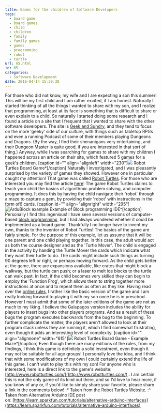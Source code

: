 ```yaml
---
title: Games for the children of Software Developers
tags:
  - board game
  - board games
  - child
  - children
  - family
  - family games
  - games
  - programming
  - robot
  - turtle
url: 65.html
id: 65
categories:
  - Software Development
date: 2016-04-14 15:30:38
---
```


For those who did not know, my wife and I are expecting a son this summer! This will be my first child and I am rather excited, if I am honest. Naturally I started thinking of all the things I wanted to share with my son, and I realize that programming, at least at its face is something that is difficult to share or even explain to a child. So naturally I started doing some research and I found a article on a site that I frequent that I wanted to share with the other software developers. The site is [Geek and Sundry](http://geekandsundry.com/), and they tend to focus on the more 'geeky' side of our culture, with things such as tabletop RPGs and even a running Podcast of some of their members playing Dungeons and Dragons. (By the way, I find their shenanigans very entertaining, and their Dungeon Master is quite good, if you are interested in that sort of thing.) Anyway, while I was searching for games to share with my children I happened across an article on their site, which featured 5 games for a geek's children. \[caption id="" align="alignleft" width="230"\]![](http://www.robotturtles.com/wp-content/uploads/2014/02/BoxShot.png) Robot Turtles Board Game*\[/caption\] Naturally I investigated, and I was pleasantly surprised by the variety of games they showed. However one in particular caught my attention! That game was called [Robot Turtles](http://www.robotturtles.com/). For those who are interested you may find the article [here](http://http//geekandsundry.com/5-tabletop-games-to-sneakily-teach-kids-math-and-problem-solving/)! The game Robot Turtles claims to teach your child the basics of algorithmic problem solving, and computer programming. It does this by having the child navigate their 'robot' through a maze to capture a gem, by providing their 'robot' with instructions in the form of6 cards.  \[caption id="" align="alignright" width="295"\]![ArduBlock example](https://cdn.sparkfun.com/r/600-600/assets/learn_tutorials/2/6/1/ardublock_01.png) Example of Block programming IDE^\[/caption\] Personally I find this ingenious! I have seen several versions of computer-based [block programming](https://learn.sparkfun.com/tutorials/alternative-arduino-interfaces), but I had always wondered whether it could be implemented as a board game. Thankfully I no longer have to invent my own, thanks to the inventor of Robot Turtles!  The basics of the game are fairly simple. For the purpose of this example, let us assume that it will be one parent and one child playing together. In this case, the adult would act as both the course designer and as the 'Turtle Mover'. The child is engaged in the activity by handing the Turtle Mover the cards which indicate what they want their turtle to do. The cards might include such things as turning 90 degrees left or right, or perhaps moving forward. As the child gets better at the game, there are expansions available, like crates that might block a walkway, but the turtle can push; or a laser to melt ice blocks to the turtle can walk past. In fact, if the child becomes very skilled they can begin to employ the 'Function Frog', which allows them to string together more instructions at once and to repeat them as often as they like. Having read over the [online rules](https://docs.google.com/document/d/1sUvO56g-quVt-PXdazk9qT_oqun16hTquMZX1tuWlz8/edit), I rather like the basic version of the game and I am really looking forward to playing it with my son once he is in preschool. However I must admit that some of the later editions of the game are not as much to my liking. I believe the Galapagos version includes the ability for players to insert bugs into other players programs. And as a result of these bugs the program executes backwards from the bug to the beginning. To further complicate the matter, the players aren't allowed to look at their program stack unless they are running it, which I find somewhat frustrating, even though it adds an interesting level of complexity. \[caption id="" align="alignnone" width="615"\]![](http://www.robotturtles.com/wp-content/uploads/2014/02/Game-Layed-Out.png) Robot Turtles Board Game - Example Maze*\[/caption\] Even though there are many editions of the rules, from my findings, I think this game is definitely a solid investment, even though it may not be suitable for all age groups! I personally love the idea, and I think that with some modifications of my own I could certainly extend the life of this game. I can't wait to play this with my son! For anyone who is interested, here is a direct link to the game's website: [http://www.robotturtles.com/](http://www.robotturtles.com/) . I am certain this is not the only game of its kind out there, and so I'd love to hear more, if you know of any or, if you'd like to simply share your favorite, please share a link in the comments below! :\* Taken from the Robot Turtles Website. :^ Taken from Alternative Arduino IDE post on: [https://learn.sparkfun.com/tutorials/alternative-arduino-interfaces](https://learn.sparkfun.com/tutorials/alternative-arduino-interfaces)
